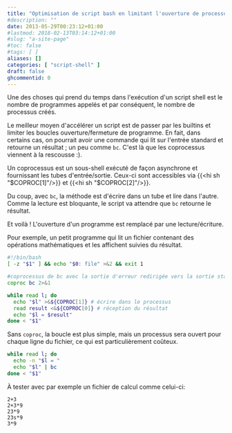```yaml
---
title: "Optimisation de script bash en limitant l'ouverture de processus"
#description: ""
date: 2013-05-29T00:23:12+01:00
#lastmod: 2018-02-13T03:14:12+01:00
#slug: "a-site-page"
#toc: false
#tags: [ ]
aliases: []
categories: [ "script-shell" ]
draft: false
ghcommentid: 0
---
```


Une des choses qui prend du temps dans l'exécution d'un script shell est le nombre de programmes appelés et par conséquent, le nombre de processus créés.

Le meilleur moyen d'accélérer un script est de passer par les builtins et limiter les boucles ouverture/fermeture de programme.
En fait, dans certains cas, on pourrait avoir une commande qui lit sur l'entrée standard et retourne un résultat ; un peu comme `bc`.
C'est là que les coprocessus viennent à la rescousse :).

Un coprocessus est un sous-shell exécuté de façon asynchrone et fournissant les tubes d'entrée/sortie. Ceux-ci sont accessibles via {{<hi sh "$COPROC[1]"/>}} et {{<hi sh "$COPROC[2]"/>}}.

Du coup, avec `bc`, la méthode est d'écrire dans un tube et lire dans l'autre. Comme la lecture est bloquante, le script va attendre que `bc` retourne le résultat.

Et voilà ! L'ouverture d'un programme est remplacé par une lecture/écriture.

Pour exemple, un petit programme qui lit un fichier contenant des opérations mathématiques et les affichent suivies du résultat.

```bash
#!/bin/bash
[ -z "$1" ] && echo "$0: file" >&2 && exit 1

#coprocessus de bc avec la sortie d'erreur redirigée vers la sortie standard
coproc bc 2>&1

while read l; do
  echo "$l" >&${COPROC[1]} # écrire dans le processus
  read result <&${COPROC[0]} # réception du résultat
  echo "$l = $result"
done < "$1"
```

Sans `coproc`, la boucle est plus simple, mais un processus sera ouvert pour chaque ligne du fichier, ce qui est particulièrement coûteux.

```bash
while read l; do
  echo -n "$l = "
  echo "$l" | bc
done < "$1"
```

À tester avec par exemple un fichier de calcul comme celui-ci:

```
2+3
2+3*9
23*9
23s*9
3*9
```
